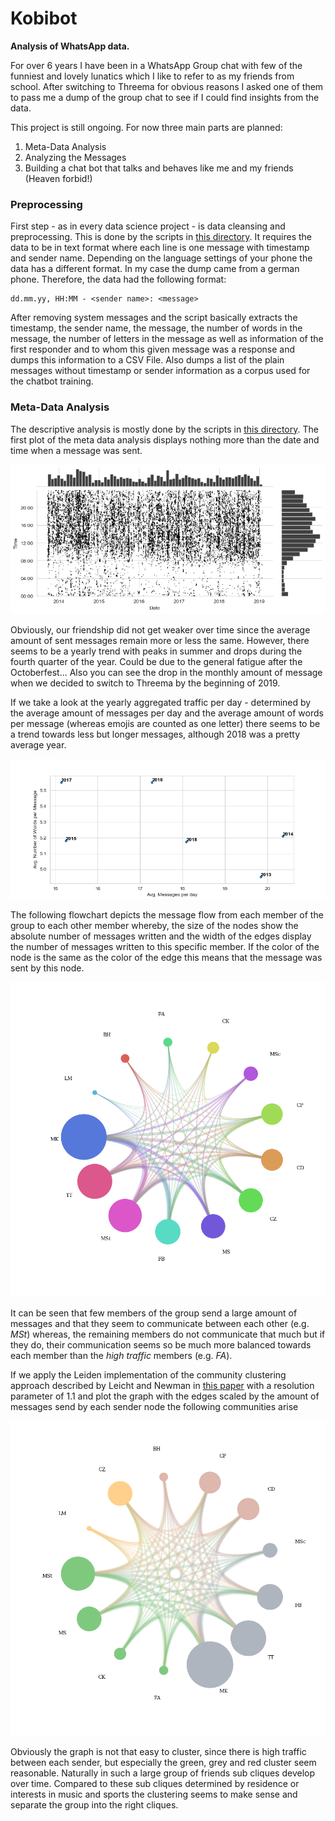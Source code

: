# Kobibot

**Analysis of WhatsApp data.**

For over 6 years I have been in a WhatsApp Group chat with few of the
funniest and lovely lunatics which I like to refer to as my friends from
school. After switching to Threema for obvious reasons I asked one of
them to pass me a dump of the group chat to see if I could find insights
from the data.

This project is still ongoing. For now three main parts are planned: 
1. Meta-Data Analysis
2. Analyzing the Messages
3. Building a chat bot that talks and behaves like me and my friends
   (Heaven forbid!)
 
### Preprocessing
First step - as in every data science project - is data cleansing and
preprocessing. This is done by the scripts in
[this directory](metadata_analysis). It requires the data to be in text
format where each line is one message with timestamp and sender name.
Depending on the language settings of your phone the data has a
different format. In my case the dump came from a german phone.
Therefore, the data had the following format:
```text
dd.mm.yy, HH:MM - <sender name>: <message>
```
After removing system messages and the script basically extracts the
timestamp, the sender name, the message, the number of words in the
message, the number of letters in the message as well as information of
the first responder and to whom this given message was a response and
dumps this information to a CSV File. Also dumps a list of the plain
messages without timestamp or sender information as a corpus used for
the chatbot training.

### Meta-Data Analysis
The descriptive analysis is mostly done by the scripts in
[this directory](metadata_analysis). The first plot of the meta data
analysis displays nothing more than the date and time when a message was
sent.
 
![alt text](metadata_analysis/plots/mgs_time_date.png) 

Obviously, our friendship did not get weaker over time since the average
amount of sent messages remain more or less the same. However, there
seems to be a yearly trend with peaks in summer and drops during the
fourth quarter of the year. Could be due to the general fatigue after
the Octoberfest... Also you can see the drop in the monthly amount of
message when we decided to switch to Threema by the beginning of 2019.

If we take a look at the yearly aggregated traffic per day - determined
by the average amount of messages per day and the average amount of
words per message (whereas emojis are counted as one letter) there seems
to be a trend towards less but longer messages, although 2018 was a
pretty average year.

![alt text](metadata_analysis/plots/msg_length_year.png) 

The following flowchart depicts the message flow from each member of the
group to each other member whereby, the size of the nodes show the
absolute number of messages written and the width of the edges display
the number of messages written to this specific member. If the color of
the node is the same as the color of the edge this means that the
message was sent by this node. 

![alt text](metadata_analysis/plots/msg_flow.png) 

It can be seen that few members of the group send a large amount of
messages and that they seem to communicate between each other (e.g.
*MSt*) whereas, the remaining members do not communicate that much but
if they do, their communication seems so be much more balanced towards
each member than the *high traffic* members (e.g. *FA*).

If we apply the Leiden implementation of the community clustering
approach described by Leicht and Newman in
[this paper](https://arxiv.org/pdf/0709.4500.pdf) with a resolution
parameter of 1.1 and plot the graph with the edges scaled by the amount
of messages send by each sender node the following communities arise

![alt text](metadata_analysis/plots/msg_flow_communities.png) 

Obviously the graph is not that easy to cluster, since there is high
traffic between each sender, but especially the green, grey and red
cluster seem reasonable. Naturally in such a large group of friends sub
cliques develop over time. Compared to these sub cliques determined by 
residence or interests in music and sports the clustering seems to
make sense and separate the group into the right cliques.